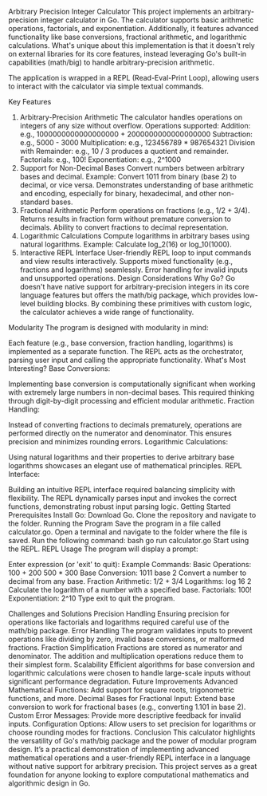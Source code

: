 Arbitrary Precision Integer Calculator
This project implements an arbitrary-precision integer calculator in Go. The calculator supports basic arithmetic operations, factorials, and exponentiation. Additionally, it features advanced functionality like base conversions, fractional arithmetic, and logarithmic calculations. What's unique about this implementation is that it doesn't rely on external libraries for its core features, instead leveraging Go's built-in capabilities (math/big) to handle arbitrary-precision arithmetic.

The application is wrapped in a REPL (Read-Eval-Print Loop), allowing users to interact with the calculator via simple textual commands.

Key Features
1. Arbitrary-Precision Arithmetic
The calculator handles operations on integers of any size without overflow.
Operations supported:
Addition: e.g., 1000000000000000000 + 2000000000000000000
Subtraction: e.g., 5000 - 3000
Multiplication: e.g., 123456789 * 987654321
Division with Remainder: e.g., 10 / 3 produces a quotient and remainder.
Factorials: e.g., 100!
Exponentiation: e.g., 2^1000
2. Support for Non-Decimal Bases
Convert numbers between arbitrary bases and decimal.
Example: Convert 1011 from binary (base 2) to decimal, or vice versa.
Demonstrates understanding of base arithmetic and encoding, especially for binary, hexadecimal, and other non-standard bases.
3. Fractional Arithmetic
Perform operations on fractions (e.g., 1/2 + 3/4).
Returns results in fraction form without premature conversion to decimals.
Ability to convert fractions to decimal representation.
4. Logarithmic Calculations
Compute logarithms in arbitrary bases using natural logarithms.
Example: Calculate log_2(16) or log_10(1000).
5. Interactive REPL Interface
User-friendly REPL loop to input commands and view results interactively.
Supports mixed functionality (e.g., fractions and logarithms) seamlessly.
Error handling for invalid inputs and unsupported operations.
Design Considerations
Why Go?
Go doesn't have native support for arbitrary-precision integers in its core language features but offers the math/big package, which provides low-level building blocks. By combining these primitives with custom logic, the calculator achieves a wide range of functionality.

Modularity
The program is designed with modularity in mind:

Each feature (e.g., base conversion, fraction handling, logarithms) is implemented as a separate function.
The REPL acts as the orchestrator, parsing user input and calling the appropriate functionality.
What's Most Interesting?
Base Conversions:

Implementing base conversion is computationally significant when working with extremely large numbers in non-decimal bases.
This required thinking through digit-by-digit processing and efficient modular arithmetic.
Fraction Handling:

Instead of converting fractions to decimals prematurely, operations are performed directly on the numerator and denominator. This ensures precision and minimizes rounding errors.
Logarithmic Calculations:

Using natural logarithms and their properties to derive arbitrary base logarithms showcases an elegant use of mathematical principles.
REPL Interface:

Building an intuitive REPL interface required balancing simplicity with flexibility. The REPL dynamically parses input and invokes the correct functions, demonstrating robust input parsing logic.
Getting Started
Prerequisites
Install Go: Download Go.
Clone the repository and navigate to the folder.
Running the Program
Save the program in a file called calculator.go.
Open a terminal and navigate to the folder where the file is saved.
Run the following command:
bash
go run calculator.go
Start using the REPL.
REPL Usage
The program will display a prompt:


Enter expression (or 'exit' to quit):
Example Commands:
Basic Operations:
100 + 200
500 * 300
Base Conversion:
1011 base 2
Convert a number to decimal from any base.
Fraction Arithmetic:
1/2 + 3/4
Logarithms:
log 16 2
Calculate the logarithm of a number with a specified base.
Factorials:
100!
Exponentiation:
2^10
Type exit to quit the program.

Challenges and Solutions
Precision Handling
Ensuring precision for operations like factorials and logarithms required careful use of the math/big package.
Error Handling
The program validates inputs to prevent operations like dividing by zero, invalid base conversions, or malformed fractions.
Fraction Simplification
Fractions are stored as numerator and denominator. The addition and multiplication operations reduce them to their simplest form.
Scalability
Efficient algorithms for base conversion and logarithmic calculations were chosen to handle large-scale inputs without significant performance degradation.
Future Improvements
Advanced Mathematical Functions:
Add support for square roots, trigonometric functions, and more.
Decimal Bases for Fractional Input:
Extend base conversion to work for fractional bases (e.g., converting 1.101 in base 2).
Custom Error Messages:
Provide more descriptive feedback for invalid inputs.
Configuration Options:
Allow users to set precision for logarithms or choose rounding modes for fractions.
Conclusion
This calculator highlights the versatility of Go's math/big package and the power of modular program design. It’s a practical demonstration of implementing advanced mathematical operations and a user-friendly REPL interface in a language without native support for arbitrary precision. This project serves as a great foundation for anyone looking to explore computational mathematics and algorithmic design in Go.